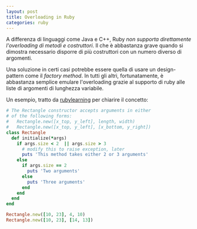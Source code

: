 ```yaml
---
layout: post
title: Overloading in Ruby
categories: ruby
---
```


A differenza di linguaggi come Java e C++, Ruby *non supporta direttamente l'overloading di metodi e costruttori*. Il che è abbastanza grave quando si dimostra necessario disporre di più costruttori con un numero diverso di argomenti.

Una soluzione in certi casi potrebbe essere quella di usare un design-pattern come il *factory method*. In tutti gli altri, fortunatamente, è abbastanza semplice emulare l'overloading grazie al supporto di ruby alle liste di argomenti di lunghezza variabile.

Un esempio, tratto da [rubylearning](http://rubylearning.com/satishtalim/ruby_overloading_methods.html) per chiarire il concetto:

```ruby
# The Rectangle constructor accepts arguments in either  
# of the following forms:  
#   Rectangle.new([x_top, y_left], length, width)  
#   Rectangle.new([x_top, y_left], [x_bottom, y_right])  
class Rectangle
  def initialize(*args)
    if args.size < 2  || args.size > 3  
      # modify this to raise exception, later  
      puts 'This method takes either 2 or 3 arguments'  
    else  
      if args.size == 2  
        puts 'Two arguments'  
      else  
        puts 'Three arguments'  
      end  
    end  
  end
end

Rectangle.new([10, 23], 4, 10)
Rectangle.new([10, 23], [14, 13])
```

